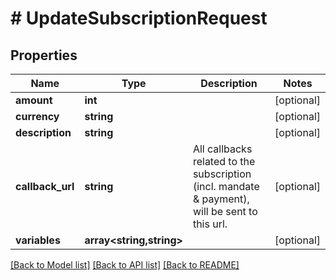 # # UpdateSubscriptionRequest

## Properties

Name | Type | Description | Notes
------------ | ------------- | ------------- | -------------
**amount** | **int** |  | [optional]
**currency** | **string** |  | [optional]
**description** | **string** |  | [optional]
**callback_url** | **string** | All callbacks related to the subscription (incl. mandate &amp; payment), will be sent to this url. | [optional]
**variables** | **array<string,string>** |  | [optional]

[[Back to Model list]](../../README.md#models) [[Back to API list]](../../README.md#endpoints) [[Back to README]](../../README.md)
